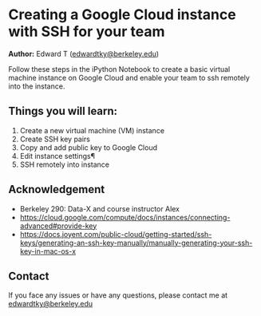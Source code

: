 #  Creating a Google Cloud instance with SSH for your team
**Author:** Edward T (edwardtky@berkeley.edu)

Follow these steps in the iPython Notebook to create a basic virtual machine instance on Google Cloud and enable your team to ssh remotely into the instance.


## Things you will learn:

1. Create a new virtual machine (VM) instance
2. Create SSH key pairs
3. Copy and add public key to Google Cloud
4. Edit instance settings¶
5. SSH remotely into instance



## Acknowledgement

 - Berkeley 290: Data-X and course instructor Alex
 - https://cloud.google.com/compute/docs/instances/connecting-advanced#provide-key
 - https://docs.joyent.com/public-cloud/getting-started/ssh-keys/generating-an-ssh-key-manually/manually-generating-your-ssh-key-in-mac-os-x


## Contact

If you face any issues or have any questions, please contact me at edwardtky@berkeley.edu
